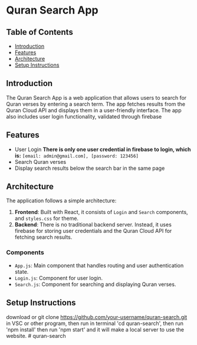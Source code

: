 # Quran Search App

## Table of Contents
- [Introduction](#introduction)
- [Features](#features)
- [Architecture](#architecture)
- [Setup Instructions](#setup-instructions)

## Introduction

The Quran Search App is a web application that allows users to search for Quran verses by entering a search term. The app fetches results from the Quran Cloud API and displays them in a user-friendly interface. The app also includes user login functionality, validated through firebase

## Features

- User Login **There is only one user credential in firebase to login, which is:**
    `[email: admin@gmail.com], [password: 123456]`
- Search Quran verses
- Display search results below the search bar in the same page

## Architecture

The application follows a simple architecture:

1. **Frontend**: Built with React, it consists of `Login` and `Search` components, and `styles.css` for theme.
2. **Backend**: There is no traditional backend server. Instead, it uses firebase for storing user credentials and the Quran Cloud API for fetching search results.

### Components
- `App.js`: Main component that handles routing and user authentication state.
- `Login.js`: Component for user login.
- `Search.js`: Component for searching and displaying Quran verses.

## Setup Instructions
download or git clone https://github.com/your-username/quran-search.git in VSC or other program, then run in terminal 'cd quran-search', then run 'npm install' then run 'npm start' and it will make a local server to use the website.
#   q u r a n - s e a r c h  
 